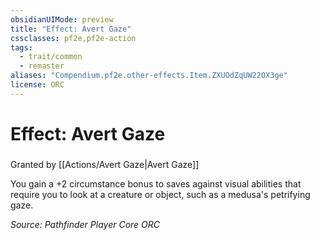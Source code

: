 ```yaml
---
obsidianUIMode: preview
title: "Effect: Avert Gaze"
cssclasses: pf2e,pf2e-action
tags:
  - trait/common
  - remaster
aliases: "Compendium.pf2e.other-effects.Item.ZXUOdZqUW22OX3ge"
license: ORC
---
```

# Effect: Avert Gaze

### 






Granted by [[Actions/Avert Gaze|Avert Gaze]]

You gain a +2 circumstance bonus to saves against visual abilities that require you to look at a creature or object, such as a medusa's petrifying gaze.

*Source: Pathfinder Player Core*
*ORC*
